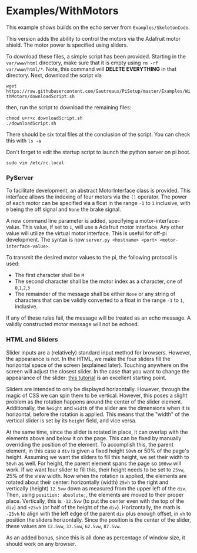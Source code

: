 # Examples/WithMotors

This example shows builds on the echo server from `Examples/SkeletonCode`.

This version adds the ability to control the motors via the Adafruit motor shield. The motor power is specified using sliders. 

To download these files, a simple script has been provided. Starting in the `var/www/html` directory, make sure that it is empty using `rm -rf var/www/html/*`. Note, this command will **DELETE EVERYTHING** in that directory. Next, download the script via 

`wget https://raw.githubusercontent.com/Gautreaux/PiSetup/master/Examples/WithMotors/downloadScript.sh`

then, run the script to download the remaining files:

```
chmod u+r+x downloadScript.sh
./downloadScript.sh
```

There should be six total files at the conclusion of the script. You can check this with `ls -a`

Don't forget to edit the startup script to launch the python server on pi boot.

`sudo vim /etc/rc.local`

### PyServer

To facilitate development, an abstract MotorInterface class is provided. This interface allows the indexing of four motors via the `[]` operator. The power of each motor can be specified via a float in the range `-1` to `1` inclusive, with `0` being the off signal and `None` the brake signal.

A new command line parameter is added, specifying a motor-interface-value. This value, if set to `1`, will use a Adafruit motor interface. Any other value will utilize the virtual motor interface. This is useful for off-pi development.  The syntax is now `server.py <hostname> <port> <motor-interface-value>`.

To transmit the desired motor values to the pi, the following protocol is used:
* The first character shall be `M`
* The second character shall be the motor index as a character, one of `0`,`1`,`2`,`3`
* The remainder of the message shall be either `None` or any string of characters that can be validly converted to a float in the range `-1` to `1`, inclusive.

If any of these rules fail, the message will be treated as an echo message. A validly constructed motor message will not be echoed.

### HTML and Sliders

Slider inputs are a (relatively) standard input method for browsers. However, the appearance is not. In the HTML, we make the four sliders fill the horizontal space of the screen (explained later). Touching anywhere on the screen will adjust the closest slider. In the case that you want to change the appearance of the slider: [this tutorial](https://css-tricks.com/styling-cross-browser-compatible-range-inputs-css/) is an excellent starting point.

Sliders are intended to only be displayed horizontally. However, through the magic of CSS we can spin them to be vertical. However, this poses a slight problem as the rotation happens around the center of the slider element. Additionally, the `height` and `width` of the slider are the dimensions when it is horizontal, before the rotation is applied. This means that the "width" of the vertical slider is set by its `height` field, and vice versa.

At the same time, since the slider is rotated in place, it can overlap with the elements above and below it on the page. This can be fixed by manually overriding the position of the element. To accomplish this, the parent element, in this case a `div` is given a fixed height `50vh` or 50% of the page's height. Assuming we want the sliders to fill this height, we set their width to `50vh` as well. For height, the parent element spans the page so `100vw` will work. If we want four slider to fill this, their height needs to be set to `25vw`, 25% of the view width. Now when the rotation is applied, the elements are rotated about their center: horizontally (width) `25vh` to the right and vertically (height) `12.5vw` down as measured from the upper left of the `div`. Then, using `position: absolute;`, the elements are moved to their proper place. Vertically, this is `-12.5vw` (to put the center even with the top of the `div`) and `+25vh` (or half of the height of the `div`). Horizontally, the math is `-25vh` to align with the left edge of the parent `div` plus enough offset, in `vh` to position the sliders horizontally. Since the position is the center of the slider, these values are `12.5vw`, `37.5vw`, `62.5vw`, `87.5vw`.

As an added bonus, since this is all done as percentage of window size, it should work on any browser.